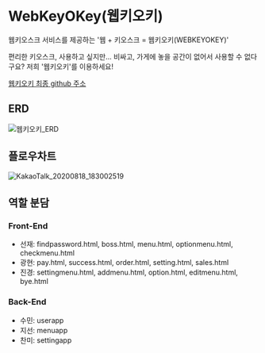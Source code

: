 # WebKeyOKey(웹키오키)

웹키오스크 서비스를 제공하는 '웹 + 키오스크 = 웹키오키(WEBKEYOKEY)'

편리한 키오스크, 사용하고 싶지만...
비싸고, 가게에 놓을 공간이 없어서 사용할 수 없다구요?
저희 '웹키오키'를 이용하세요!

[웹키오키 최종 github 주소](https://github.com/Skhu-Likelion-8th/WebKeyOKey)

## ERD
![웹키오키_ERD](https://github.com/kikingki/webkeyokey_jisun/assets/63100425/1379f479-5c2a-4f7d-bd33-b23ce316c8c3)

## 플로우차트
![KakaoTalk_20200818_183002519](https://github.com/kikingki/webkeyokey_jisun/assets/63100425/2bff42c2-525f-4683-bcbe-653987655689)

## 역할 분담
### Front-End
- 선재: findpassword.html, boss.html, menu.html, optionmenu.html, checkmenu.html 
- 광현: pay.html, success.html, order.html, setting.html, sales.html  
- 진경: settingmenu.html, addmenu.html, option.html, editmenu.html, bye.html
### Back-End
- 수민: userapp
- 지선: menuapp
- 찬미: settingapp
